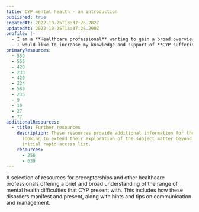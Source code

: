```yaml
---
title: CYP mental health - an introduction
published: true
createdAt: 2022-10-25T13:37:26.282Z
updatedAt: 2022-10-25T13:37:26.290Z
profile: |-
  - I am a **Healthcare professional** wanting to gain a broad overview of CYP mental health. I may be in my preceptorship programme
  - I would like to increase my knowledge and support of **CYP suffering with common mental health presentations in paediatric and ED departments**
primaryResources:
  - 559
  - 555
  - 420
  - 233
  - 429
  - 234
  - 589
  - 235
  - 9
  - 10
  - 27
  - 77
additionalResources:
  - title: Further resources
    description: These resources provide additional information for the learner
      looking to extend their exploration of the subject matter beyond the
      initial rapid access list.
    resources:
      - 256
      - 639
---
```

A selection of resources for preceptorships and other healthcare professionals offering a brief and broad understanding of the range of mental health difficulties that CYP present with. This includes how these disorders manifest and present, along with hints and tips on communication and management.